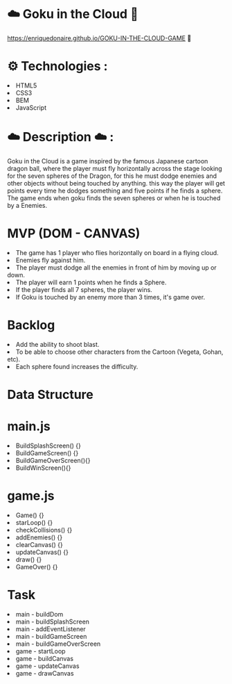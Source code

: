 # ☁️ Goku in the Cloud 🐲
https://enriquedonaire.github.io/GOKU-IN-THE-CLOUD-GAME 🐉  
  
 # ⚙️ Technologies :
 <li>HTML5
 <li>CSS3
 <li>BEM
 <li>JavaScript
 </br>
 
# ☁️ Description ☁️ :
Goku in the Cloud is a game inspired by the famous Japanese cartoon dragon ball, where the player must fly horizontally across the stage looking for the seven spheres of the Dragon, for this he must dodge enemies and other objects without being touched by anything. this way the player will get points every time he dodges something and five points if he finds a sphere. The game ends when goku finds the seven spheres or when he is touched by a Enemies.


# MVP (DOM - CANVAS)
<li> The game has 1 player who flies horizontally on board in a flying cloud.
<li> Enemies fly against him.
<li> The player must dodge all the enemies in front of him by moving up or down.
<li> The player will earn 1 points when he finds a Sphere.
<li> If the player finds all 7 spheres, the player wins.
<li> If Goku is touched by an enemy more than 3 times, it's game over.
 
  # Backlog
  
<li> Add the ability to shoot blast.
<li> To be able to choose other characters from the Cartoon (Vegeta, Gohan, etc).
<li> Each sphere found increases the difficulty.  
 
 # Data Structure
  
 # main.js 
  
  <li>BuildSplashScreen() {}
  <li>BuildGameScreen() {}
  <li>BuildGameOverScreen(){}
  <li>BuildWinScreen(){} 

  
 # game.js 
    
  <li>Game() {}
  <li>starLoop() {}
  <li>checkCollisions() {}
  <li>addEnemies() {}
  <li>clearCanvas() {}
  <li>updateCanvas() {}
  <li>draw() {}
  <li>GameOver() {}

# Task
    
  <li>main - buildDom
  <li>main - buildSplashScreen
  <li>main - addEventListener
  <li>main - buildGameScreen
  <li>main - buildGameOverScreen
  <li>game - startLoop
  <li>game - buildCanvas
  <li>game - updateCanvas
  <li>game - drawCanvas
